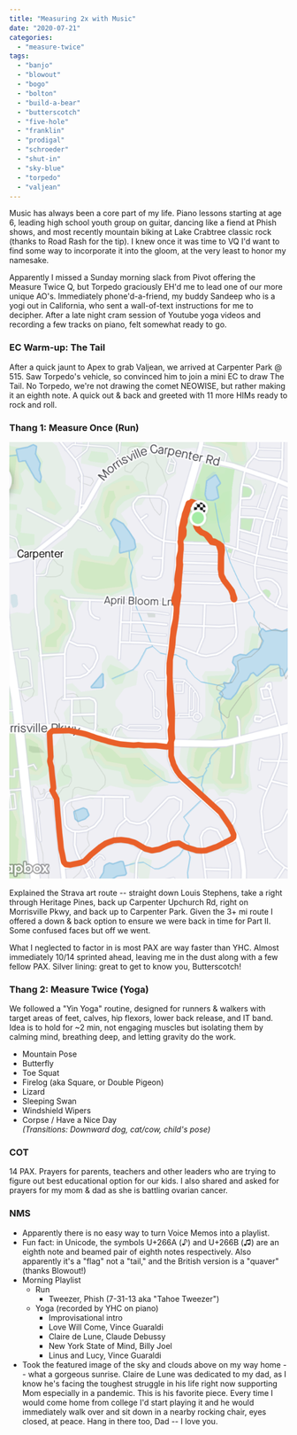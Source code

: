 ```yaml
---
title: "Measuring 2x with Music"
date: "2020-07-21"
categories: 
  - "measure-twice"
tags: 
  - "banjo"
  - "blowout"
  - "bogo"
  - "bolton"
  - "build-a-bear"
  - "butterscotch"
  - "five-hole"
  - "franklin"
  - "prodigal"
  - "schroeder"
  - "shut-in"
  - "sky-blue"
  - "torpedo"
  - "valjean"
---
```


Music has always been a core part of my life. Piano lessons starting at age 6, leading high school youth group on guitar, dancing like a fiend at Phish shows, and most recently mountain biking at Lake Crabtree classic rock (thanks to Road Rash for the tip). I knew once it was time to VQ I'd want to find some way to incorporate it into the gloom, at the very least to honor my namesake.

Apparently I missed a Sunday morning slack from Pivot offering the Measure Twice Q, but Torpedo graciously EH'd me to lead one of our more unique AO's. Immediately phone'd-a-friend, my buddy Sandeep who is a yogi out in California, who sent a wall-of-text instructions for me to decipher. After a late night cram session of Youtube yoga videos and recording a few tracks on piano, felt somewhat ready to go.

### EC Warm-up: The Tail

After a quick jaunt to Apex to grab Valjean, we arrived at Carpenter Park @ 515. Saw Torpedo's vehicle, so convinced him to join a mini EC to draw The Tail. No Torpedo, we're not drawing the comet NEOWISE, but rather making it an eighth note. A quick out & back and greeted with 11 more HIMs ready to rock and roll.

### Thang 1: Measure Once (Run)

![](images/IMG_5871-655x1024.png)

Explained the Strava art route -- straight down Louis Stephens, take a right through Heritage Pines, back up Carpenter Upchurch Rd, right on Morrisville Pkwy, and back up to Carpenter Park. Given the 3+ mi route I offered a down & back option to ensure we were back in time for Part II. Some confused faces but off we went.

What I neglected to factor in is most PAX are way faster than YHC. Almost immediately 10/14 sprinted ahead, leaving me in the dust along with a few fellow PAX. Silver lining: great to get to know you, Butterscotch!

### Thang 2: Measure Twice (Yoga)

We followed a "Yin Yoga" routine, designed for runners & walkers with target areas of feet, calves, hip flexors, lower back release, and IT band. Idea is to hold for ~2 min, not engaging muscles but isolating them by calming mind, breathing deep, and letting gravity do the work.

- Mountain Pose
- Butterfly
- Toe Squat
- Firelog (aka Square, or Double Pigeon)
- Lizard
- Sleeping Swan
- Windshield Wipers
- Corpse / Have a Nice Day  
    _(Transitions: Downward dog, cat/cow, child's pose)_

### COT

14 PAX. Prayers for parents, teachers and other leaders who are trying to figure out best educational option for our kids. I also shared and asked for prayers for my mom & dad as she is battling ovarian cancer.

### NMS

- Apparently there is no easy way to turn Voice Memos into a playlist.
- Fun fact: in Unicode, the symbols U+266A (♪) and U+266B (♫) are an eighth note and beamed pair of eighth notes respectively. Also apparently it's a "flag" not a "tail," and the British version is a "quaver" (thanks Blowout!)
- Morning Playlist
    - Run
        - Tweezer, Phish (7-31-13 aka "Tahoe Tweezer")
    - Yoga (recorded by YHC on piano)
        - Improvisational intro
        - Love Will Come, Vince Guaraldi
        - Claire de Lune, Claude Debussy
        - New York State of Mind, Billy Joel
        - Linus and Lucy, Vince Guaraldi
- Took the featured image of the sky and clouds above on my way home -- what a gorgeous sunrise. Claire de Lune was dedicated to my dad, as I know he's facing the toughest struggle in his life right now supporting Mom especially in a pandemic. This is his favorite piece. Every time I would come home from college I'd start playing it and he would immediately walk over and sit down in a nearby rocking chair, eyes closed, at peace. Hang in there too, Dad -- I love you.
